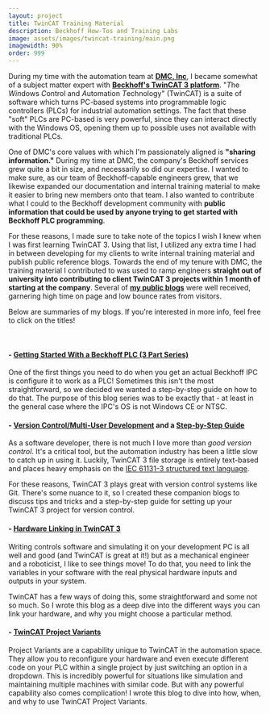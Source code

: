 ```yaml
---
layout: project
title: TwinCAT Training Material
description: Beckhoff How-Tos and Training Labs
image: assets/images/twincat-training/main.png
imagewidth: 90%
order: 999
---
```


During my time with the automation team at **[DMC, Inc](https://www.dmcinfo.com/)**, I became somewhat of a subject matter expert with **[Beckhoff's TwinCAT 3 platform](https://www.beckhoff.com/en-us/products/automation/twincat/)**. "*T*he *Win*dows *C*ontrol and *A*utomation *T*echnology" (TwinCAT) is a suite of software which turns PC-based systems into programmable logic controllers (PLCs) for industrial automation settings. The fact that these "soft" PLCs are PC-based is very powerful, since they can interact directly with the Windows OS, opening them up to possible uses not available with traditional PLCs.

One of DMC's core values with which I'm passionately aligned is **"sharing information."** During my time at DMC, the company's Beckhoff services grew quite a bit in size, and necessarily so did our expertise. I wanted to make sure, as our team of Beckhoff-capable engineers grew, that we likewise expanded our documentation and internal training material to make it easier to bring new members onto that team. I also wanted to contribute what I could to the Beckhoff development community with **public information that could be used by anyone trying to get started with Beckhoff PLC programming**.

For these reasons, I made sure to take note of the topics I wish I knew when I was first learning TwinCAT 3. Using that list, I utilized any extra time I had in between developing for my clients to write internal training material and publish public reference blogs. Towards the end of my tenure with DMC, the training material I contributed to was used to ramp engineers **straight out of university into contributing to client TwinCAT 3 projects within 1 month of starting at the company**. 
Several of **[my public blogs](https://www.dmcinfo.com/latest-thinking/blog/articletype/authorview/authorid/248)** were well received, garnering high time on page and low bounce rates from visitors. 

Below are summaries of my blogs. If you're interested in more info, feel free to click on the titles!

<br/>

#### - [Getting Started With a Beckhoff PLC (3 Part Series)](https://www.dmcinfo.com/latest-thinking/blog/id/10162/getting-started-with-a-beckhoff-plc-part-one--setup)

One of the first things you need to do when you get an actual Beckhoff IPC is configure it to work as a PLC! Sometimes this isn't the most straightforward, so we decided we wanted a step-by-step guide on how to do that. The purpose of this blog series was to be exactly that - at least in the general case where the IPC's OS is not Windows CE or NTSC.


#### - [Version Control/Multi-User Development](https://www.dmcinfo.com/latest-thinking/blog/id/10317/version-control-and-multi-user-development-with-beckhoff-twincat-3) and a [Step-by-Step Guide](https://www.dmcinfo.com/latest-thinking/blog/id/10318/setting-up-a-twincat-3-project-for-version-control-a-step-by-step-guide)

As a software developer, there is not much I love more than *good version control*. It's a critical tool, but the automation industry has been a little slow to catch up in using it. Luckily, TwinCAT 3 file storage is entirely text-based and places heavy emphasis on the [IEC 61131-3 structured text language](https://en.wikipedia.org/wiki/Structured_text).

For these reasons, TwinCAT 3 plays great with version control systems like Git. There's some nuance to it, so I created these companion blogs to discuss tips and tricks and a step-by-step guide for setting up your TwinCAT 3 project for version control.

#### - [Hardware Linking in TwinCAT 3](https://www.dmcinfo.com/latest-thinking/blog/id/10336/how-to-link-hardware-io-in-beckhoff-twincat-3)

Writing controls software and simulating it on your development PC is all well and good (and TwinCAT is great at it!) but as a mechanical engineer and a roboticist, I like to see things move! To do that, you need to link the variables in your software with the real physical hardware inputs and outputs in your system.

TwinCAT has a few ways of doing this, some straightforward and some not so much. So I wrote this blog as a deep dive into the different ways you can link your hardware, and why you might choose a particular method.

#### - [TwinCAT Project Variants](https://www.dmcinfo.com/latest-thinking/blog/id/10299/twincat-project-variants)

Project Variants are a capability unique to TwinCAT in the automation space. They allow you to reconfigure your hardware and even execute different code on your PLC within a single project by just switching an option in a dropdown. This is incredibly powerful for situations like simulation and maintaining multiple machines with similar code. But with any powerful capability also comes complication! I wrote this blog to dive into how, when, and why to use TwinCAT Project Variants.
